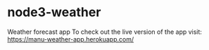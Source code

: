 # node3-weather
Weather forecast app
To check out the live version of the app visit: https://manu-weather-app.herokuapp.com/
